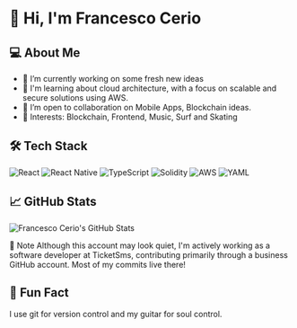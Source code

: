 # 👋 Hi, I'm Francesco Cerio

## 💻 About Me
- 🔭 I’m currently working on some fresh new ideas
- 🌱 I'm learning about cloud architecture, with a focus on scalable and secure solutions using AWS.
- 🤝 I’m open to collaboration on Mobile Apps, Blockchain ideas.
- 🧠 Interests: Blockchain, Frontend, Music, Surf and Skating

## 🛠️ Tech Stack
![React](https://img.shields.io/badge/-React-61DAFB?style=flat&logo=react)
![React Native](https://img.shields.io/badge/-React%20Native-20232A?style=flat&logo=react&logoColor=61DAFB)
![TypeScript](https://img.shields.io/badge/-TypeScript-3178C6?style=flat&logo=typescript)
![Solidity](https://img.shields.io/badge/-Solidity-363636?style=flat&logo=solidity)
![AWS](https://img.shields.io/badge/-AWS-232F3E?style=flat&logo=amazon-aws)
![YAML](https://img.shields.io/badge/-YAML-C9DF40?style=flat&logo=yaml&logoColor=black)

## 📈 GitHub Stats
![Francesco Cerio's GitHub Stats](https://github-readme-stats.vercel.app/api?username=FrancescoCerio&show_icons=true&theme=radical)

📌 Note
Although this account may look quiet, I'm actively working as a software developer at TicketSms, contributing primarily through a business GitHub account. Most of my commits live there!


## 🎸 Fun Fact
I use git for version control and my guitar for soul control.

<!--
**FrancescoCerio/FrancescoCerio** is a ✨ _special_ ✨ repository because its `README.md` (this file) appears on your GitHub profile.

Here are some ideas to get you started:

- 🔭 I’m currently working on ...
- 🌱 I’m currently learning ...
- 👯 I’m looking to collaborate on ...
- 🤔 I’m looking for help with ...
- 💬 Ask me about ...
- 📫 How to reach me: ...
- 😄 Pronouns: ...
- ⚡ Fun fact: ...
-->
